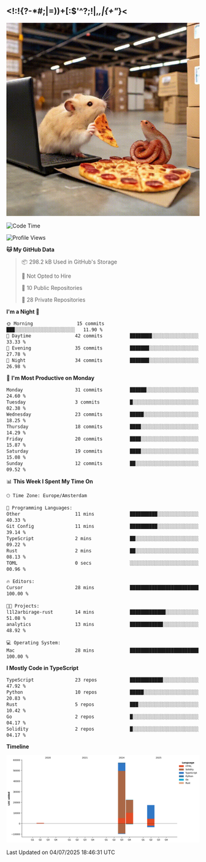 ## <!:!{?-*#;|=))+[:$'^?;!|,_,|{\+"_}<

![hamster is coding in front of pc at warehouse. and then, squid eats the pizza](/public/image/0.gif)

<!--START_SECTION:waka-->
![Code Time](http://img.shields.io/badge/Code%20Time-279%20hrs%2043%20mins-blue)

![Profile Views](http://img.shields.io/badge/Profile%20Views-0-blue)

**🐱 My GitHub Data** 

> 📦 298.2 kB Used in GitHub's Storage 
 > 
> 🚫 Not Opted to Hire
 > 
> 📜 10 Public Repositories 
 > 
> 🔑 28 Private Repositories 
 > 
**I'm a Night 🦉** 

```text
🌞 Morning                15 commits          ███░░░░░░░░░░░░░░░░░░░░░░   11.90 % 
🌆 Daytime                42 commits          ████████░░░░░░░░░░░░░░░░░   33.33 % 
🌃 Evening                35 commits          ███████░░░░░░░░░░░░░░░░░░   27.78 % 
🌙 Night                  34 commits          ███████░░░░░░░░░░░░░░░░░░   26.98 % 
```
📅 **I'm Most Productive on Monday** 

```text
Monday                   31 commits          ██████░░░░░░░░░░░░░░░░░░░   24.60 % 
Tuesday                  3 commits           █░░░░░░░░░░░░░░░░░░░░░░░░   02.38 % 
Wednesday                23 commits          █████░░░░░░░░░░░░░░░░░░░░   18.25 % 
Thursday                 18 commits          ████░░░░░░░░░░░░░░░░░░░░░   14.29 % 
Friday                   20 commits          ████░░░░░░░░░░░░░░░░░░░░░   15.87 % 
Saturday                 19 commits          ████░░░░░░░░░░░░░░░░░░░░░   15.08 % 
Sunday                   12 commits          ██░░░░░░░░░░░░░░░░░░░░░░░   09.52 % 
```


📊 **This Week I Spent My Time On** 

```text
🕑︎ Time Zone: Europe/Amsterdam

💬 Programming Languages: 
Other                    11 mins             ██████████░░░░░░░░░░░░░░░   40.33 % 
Git Config               11 mins             ██████████░░░░░░░░░░░░░░░   39.14 % 
TypeScript               2 mins              ██░░░░░░░░░░░░░░░░░░░░░░░   09.22 % 
Rust                     2 mins              ██░░░░░░░░░░░░░░░░░░░░░░░   08.13 % 
TOML                     0 secs              ░░░░░░░░░░░░░░░░░░░░░░░░░   00.96 % 

🔥 Editors: 
Cursor                   28 mins             █████████████████████████   100.00 % 

🐱‍💻 Projects: 
l1l2arbirage-rust        14 mins             █████████████░░░░░░░░░░░░   51.08 % 
analytics                13 mins             ████████████░░░░░░░░░░░░░   48.92 % 

💻 Operating System: 
Mac                      28 mins             █████████████████████████   100.00 % 
```

**I Mostly Code in TypeScript** 

```text
TypeScript               23 repos            ████████████░░░░░░░░░░░░░   47.92 % 
Python                   10 repos            █████░░░░░░░░░░░░░░░░░░░░   20.83 % 
Rust                     5 repos             ███░░░░░░░░░░░░░░░░░░░░░░   10.42 % 
Go                       2 repos             █░░░░░░░░░░░░░░░░░░░░░░░░   04.17 % 
Solidity                 2 repos             █░░░░░░░░░░░░░░░░░░░░░░░░   04.17 % 
```



**Timeline**

![Lines of Code chart](https://raw.githubusercontent.com/yosui/yosui/master/assets/bar_graph.png)


 Last Updated on 04/07/2025 18:46:31 UTC
<!--END_SECTION:waka-->
